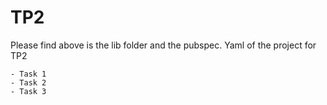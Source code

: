 # TP2
Please find above is the lib folder and the pubspec. Yaml of the project for TP2 
```
- Task 1
- Task 2
- Task 3
